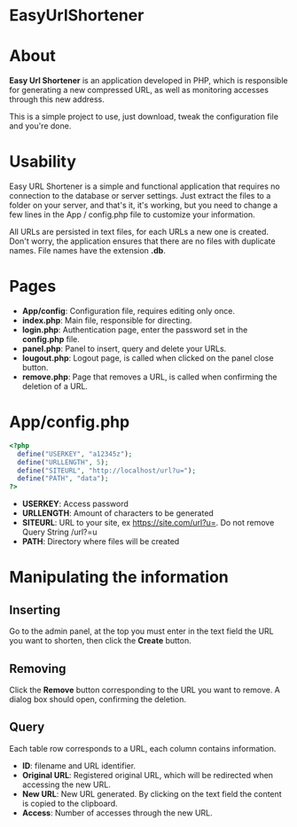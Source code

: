 # EasyUrlShortener

# About

**Easy Url Shortener** is an application developed in PHP, which is responsible for generating a new compressed URL, as well as monitoring accesses through this new address.

This is a simple project to use, just download, tweak the configuration file and you're done.

# Usability

Easy URL Shortener is a simple and functional application that requires no connection to the database or server settings.
Just extract the files to a folder on your server, and that's it, it's working, but you need to change a few lines in the App / config.php file to customize your information.

All URLs are persisted in text files, for each URLs a new one is created. Don't worry, the application ensures that there are no files with duplicate names. File names have the extension **.db**.

# Pages
- **App/config**: Configuration file, requires editing only once.
- **index.php**: Main file, responsible for directing.
- **login.php**: Authentication page, enter the password set in the **config.php** file.
- **panel.php**: Panel to insert, query and delete your URLs.
- **lougout.php**: Logout page, is called when clicked on the panel close button.
- **remove.php**: Page that removes a URL, is called when confirming the deletion of a URL.

# App/config.php

```php
<?php
  define("USERKEY", "a12345z");
  define("URLLENGTH", 5);
  define("SITEURL", "http://localhost/url?u=");
  define("PATH", "data");
?>
```

- **USERKEY**: Access password
- **URLLENGTH**: Amount of characters to be generated
- **SITEURL**: URL to your site, ex https://site.com/url?u=. Do not remove Query String /url?=u
- **PATH**: Directory where files will be created

# Manipulating the information

## Inserting
Go to the admin panel, at the top you must enter in the text field the URL you want to shorten, then click the **Create** button.
## Removing
Click the **Remove** button corresponding to the URL you want to remove. A dialog box should open, confirming the deletion.
## Query
Each table row corresponds to a URL, each column contains information.

- **ID**: filename and URL identifier.
- **Original URL**: Registered original URL, which will be redirected when accessing the new URL.
- **New URL**: New URL generated. By clicking on the text field the content is copied to the clipboard.
- **Access**: Number of accesses through the new URL.
